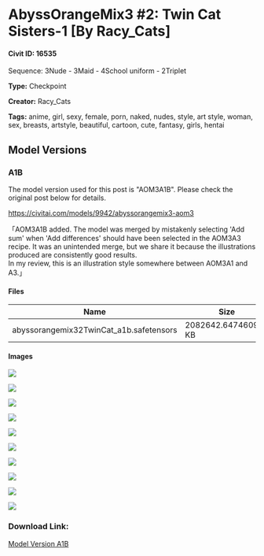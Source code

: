 # AbyssOrangeMix3 #2: Twin Cat Sisters-1 [By Racy_Cats]

#### Civit ID: 16535

<p>Sequence: 3Nude - 3Maid - 4School uniform - 2Triplet</p>

**Type:** Checkpoint

**Creator:** Racy_Cats

**Tags:** anime, girl, sexy, female, porn, naked, nudes, style, art style, woman, sex, breasts, artstyle, beautiful, cartoon, cute, fantasy, girls, hentai

## Model Versions

### A1B

<p>The model version used for this post is "AOM3A1B". Please check the original post below for details.</p><p><a target="_blank" rel="ugc" href="https://civitai.com/models/9942/abyssorangemix3-aom3">https://civitai.com/models/9942/abyssorangemix3-aom3</a></p><p>「AOM3A1B added. The model was merged by mistakenly selecting 'Add sum' when 'Add differences' should have been selected in the AOM3A3 recipe. It was an unintended merge, but we share it because the illustrations produced are consistently good results.<br />In my review, this is an illustration style somewhere between AOM3A1 and A3.」</p>

#### Files

| Name | Size | Type | Format | Download Url | AutoV1 | AutoV2 | SHA256 | CRC32 | BLAKE3 |
| --- | --- | --- | --- | --- | --- | --- | --- | --- | --- |
| abyssorangemix32TwinCat_a1b.safetensors | 2082642.647460938 KB | Model | SafeTensor | https://civitai.com/api/download/models/19518 | 9600DA17 | 5493A0EC49 | 5493A0EC491F5961DBDC1C861404088A6AE9BD4007F6A3A7C5DEE8789CDC1361 | D3735BC9 | 2FB17575610E265EF07A5C670A0F0D41A76251D0BF42756A1B3F2F7825CE77DD |

#### Images

<p><img src="https://image.civitai.com/xG1nkqKTMzGDvpLrqFT7WA/d953e847-48a2-49be-96a2-a9e75fb52100/width=450/205029.jpeg" /></p>

<p><img src="https://image.civitai.com/xG1nkqKTMzGDvpLrqFT7WA/fb7347c8-ea4e-4806-d3f5-6cd0742ea300/width=450/208231.jpeg" /></p>

<p><img src="https://image.civitai.com/xG1nkqKTMzGDvpLrqFT7WA/047345fc-e706-4989-4f0c-b0e7ead53200/width=450/208266.jpeg" /></p>

<p><img src="https://image.civitai.com/xG1nkqKTMzGDvpLrqFT7WA/e96ceee3-8146-403d-1325-4848e110bf00/width=450/205036.jpeg" /></p>

<p><img src="https://image.civitai.com/xG1nkqKTMzGDvpLrqFT7WA/c7901b69-a4f6-4279-a5b0-a65909a58300/width=450/205038.jpeg" /></p>

<p><img src="https://image.civitai.com/xG1nkqKTMzGDvpLrqFT7WA/ea94e5b6-f361-4273-3cb1-ced51b0ded00/width=450/205037.jpeg" /></p>

<p><img src="https://image.civitai.com/xG1nkqKTMzGDvpLrqFT7WA/920a9b21-f077-4005-aef8-e2885f23dc00/width=450/205035.jpeg" /></p>

<p><img src="https://image.civitai.com/xG1nkqKTMzGDvpLrqFT7WA/cd561b25-6061-4d38-582e-891802116000/width=450/205034.jpeg" /></p>

<p><img src="https://image.civitai.com/xG1nkqKTMzGDvpLrqFT7WA/eb2c5579-a5e1-4eca-56d1-7fd28c26bb00/width=450/205033.jpeg" /></p>

<p><img src="https://image.civitai.com/xG1nkqKTMzGDvpLrqFT7WA/5eded81b-8e80-41d1-c068-1d2fe2926c00/width=450/205032.jpeg" /></p>

### Download Link:

[Model Version A1B](https://civitai.com/api/download/models/19518)

